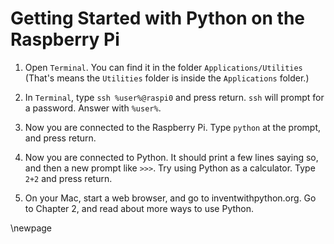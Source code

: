 # Getting Started with Python on the Raspberry Pi

1. Open `Terminal`.  You can find it in the folder `Applications/Utilities` (That's means the `Utilities` folder is inside the `Applications` folder.)

2. In `Terminal`, type `ssh %user%@raspi0` and press return.  `ssh` will prompt for a password.  Answer with `%user%`.

3. Now you are connected to the Raspberry Pi.  Type `python` at the prompt, and press return.

4. Now you are connected to Python.  It should print a few lines saying so, and then a new prompt like `>>>`.  Try using Python as a calculator.  Type `2+2` and press return.

5.  On your Mac, start a web browser, and go to inventwithpython.org.  Go to Chapter 2, and read about more ways to use Python.

\newpage

